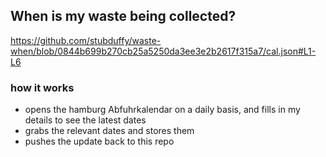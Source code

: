 ## When is my waste being collected?
  https://github.com/stubduffy/waste-when/blob/0844b699b270cb25a5250da3ee3e2b2617f315a7/cal.json#L1-L6
  
  ### how it works
  - opens the hamburg Abfuhrkalendar on a daily basis, and fills in my details to see the latest dates
  - grabs the relevant dates and stores them
  - pushes the update back to this repo
  
